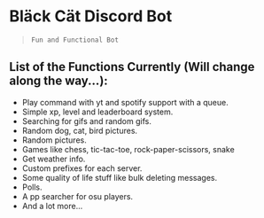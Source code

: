 # Bläck Cät Discord Bot

> `Fun and Functional Bot`

## List of the Functions Currently (Will change along the way...):

- Play command with yt and spotify support with a queue.
- Simple xp, level and leaderboard system.
- Searching for gifs and random gifs.
- Random dog, cat, bird pictures.
- Random pictures.
- Games like chess, tic-tac-toe, rock-paper-scissors, snake
- Get weather info.
- Custom prefixes for each server.
- Some quality of life stuff like bulk deleting messages.
- Polls.
- A pp searcher for osu players.
- And a lot more...
